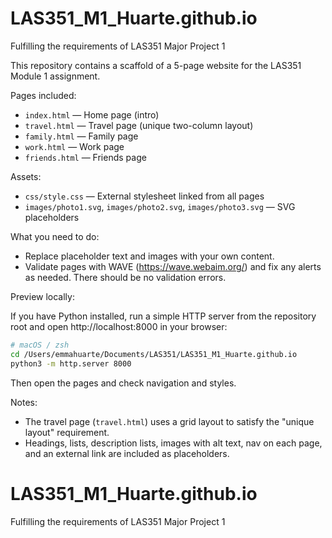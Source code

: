 # LAS351_M1_Huarte.github.io
Fulfilling the requirements of LAS351 Major Project 1

This repository contains a scaffold of a 5-page website for the LAS351 Module 1 assignment.

Pages included:
- `index.html` — Home page (intro)
- `travel.html` — Travel page (unique two-column layout)
- `family.html` — Family page
- `work.html` — Work page
- `friends.html` — Friends page

Assets:
- `css/style.css` — External stylesheet linked from all pages
- `images/photo1.svg`, `images/photo2.svg`, `images/photo3.svg` — SVG placeholders

What you need to do:
- Replace placeholder text and images with your own content.
- Validate pages with WAVE (https://wave.webaim.org/) and fix any alerts as needed. There should be no validation errors.

Preview locally:

If you have Python installed, run a simple HTTP server from the repository root and open http://localhost:8000 in your browser:

```bash
# macOS / zsh
cd /Users/emmahuarte/Documents/LAS351/LAS351_M1_Huarte.github.io
python3 -m http.server 8000
```

Then open the pages and check navigation and styles.

Notes:
- The travel page (`travel.html`) uses a grid layout to satisfy the "unique layout" requirement.
- Headings, lists, description lists, images with alt text, nav on each page, and an external link are included as placeholders.
# LAS351_M1_Huarte.github.io
Fulfilling the requirements of LAS351 Major Project 1
